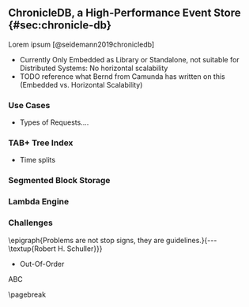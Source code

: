 ## ChronicleDB, a High-Performance Event Store {#sec:chronicle-db}

Lorem ipsum [@seidemann2019chronicledb]

- Currently Only Embedded as Library or Standalone, not suitable for Distributed Systems: No horizontal scalability
- TODO reference what Bernd from Camunda has written on this (Embedded vs. Horizontal Scalability)

### Use Cases

- Types of Requests....

### TAB+ Tree Index

- Time splits

### Segmented Block Storage

### Lambda Engine

### Challenges

\epigraph{Problems are not stop signs, they are guidelines.}{--- \textup{Robert H. Schuller}}} 

- Out-Of-Order

ABC

\pagebreak
